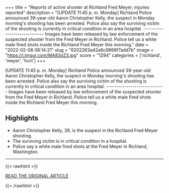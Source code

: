 +++
title = "Reports of active shooter at Richland Fred Meyer; injuries reported"
description = "[UPDATE 11:45 p. m. Monday] Richland Police announced 39-year-old Aaron Christopher Kelly, the suspect in Monday morning's shooting has been arrested. Police also say the surviving victim of the shooting is currently in critical condition in an area hospital. ----------------------------- Images have been released by law enforcement of the suspected shooter from the Fred Meyer in Richland. Police tell us a white male fired shots inside the Richland Fred Meyer this morning."
date = "2022-02-08 08:14:21"
slug = "6202263a42a6c9866f7add7b"
image = "https://i.imgur.com/MA83qZ3.jpg"
score = "1294"
categories = ['richland', 'meyer', 'hurt']
+++

[UPDATE 11:45 p. m. Monday] Richland Police announced 39-year-old Aaron Christopher Kelly, the suspect in Monday morning's shooting has been arrested. Police also say the surviving victim of the shooting is currently in critical condition in an area hospital. ----------------------------- Images have been released by law enforcement of the suspected shooter from the Fred Meyer in Richland. Police tell us a white male fired shots inside the Richland Fred Meyer this morning.

## Highlights

- Aaron Christopher Kelly, 39, is the suspect in the Richland Fred Meyer shooting.
- The surviving victim is in critical condition in a hospital.
- Police say a white male fired shots at the Fred Meyer in Richland, Washington.

---

{{< rawhtml >}}
  <p class="article-category">
    <a target="_blank" href="https://nbc16.com/news/local/reports-of-active-shooter-at-richland-fred-meyer-injuries-reported">READ THE ORIGINAL ARTICLE</a>
  </p>
{{< /rawhtml >}}
